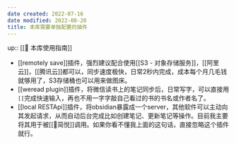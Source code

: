 ```yaml
---
date created: 2022-07-16
date modified: 2022-08-20
title: 本库需要单独配置的插件
---
```


up:: [[🧰 本库使用指南]]

- [[remotely save]]插件，强烈建议配合使用[[S3 - 对象存储服务]]，[[阿里云]]，[[腾讯云]]都可以，同步速度极快，日常2秒内完成，成本每个月几毛钱就够用了，S3存储桶也可以用来做图床。
- [[weread plugin]]插件，将微信读书上的笔记同步后，日常写字，可以直接用`[[`完成快速输入，再也不用一字字敲自己看过的书的书名或作者名了。
- [[local RESTApi]]插件，将obsidian暴露成一个server，其他软件可以主动向其发起请求，从而自动后台完成比如创建笔记、更新笔记等操作。目前我主要将其用于被[[🤖简悦]]调用。如果你看不懂我上面的这句话，直接忽略这个插件就行。

